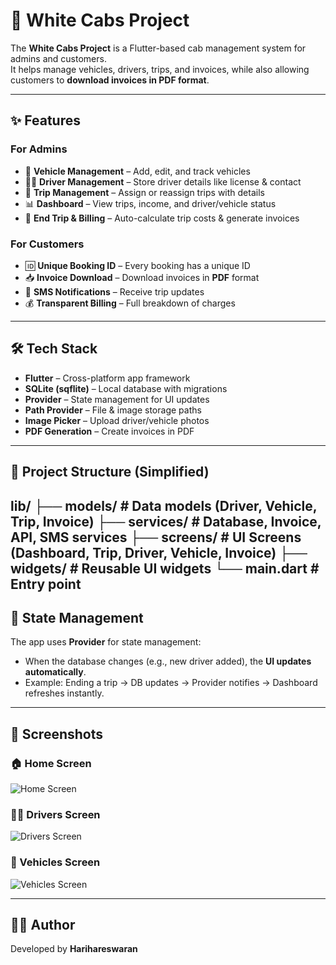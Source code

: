 # 🚖 White Cabs Project

The **White Cabs Project** is a Flutter-based cab management system for admins and customers.  
It helps manage vehicles, drivers, trips, and invoices, while also allowing customers to **download invoices in PDF format**.

---

## ✨ Features

### For Admins
- 🚗 **Vehicle Management** – Add, edit, and track vehicles  
- 👨‍✈️ **Driver Management** – Store driver details like license & contact  
- 📅 **Trip Management** – Assign or reassign trips with details  
- 📊 **Dashboard** – View trips, income, and driver/vehicle status  
- 🧾 **End Trip & Billing** – Auto-calculate trip costs & generate invoices  

### For Customers
- 🆔 **Unique Booking ID** – Every booking has a unique ID  
- 📥 **Invoice Download** – Download invoices in **PDF** format  
- 📲 **SMS Notifications** – Receive trip updates  
- 💰 **Transparent Billing** – Full breakdown of charges  

---

## 🛠 Tech Stack

- **Flutter** – Cross-platform app framework  
- **SQLite (sqflite)** – Local database with migrations  
- **Provider** – State management for UI updates  
- **Path Provider** – File & image storage paths  
- **Image Picker** – Upload driver/vehicle photos  
- **PDF Generation** – Create invoices in PDF  

---

## 📂 Project Structure (Simplified)

lib/
├── models/ # Data models (Driver, Vehicle, Trip, Invoice)
├── services/ # Database, Invoice, API, SMS services
├── screens/ # UI Screens (Dashboard, Trip, Driver, Vehicle, Invoice)
├── widgets/ # Reusable UI widgets
└── main.dart # Entry point
---

## 🔄 State Management

The app uses **Provider** for state management:  
- When the database changes (e.g., new driver added), the **UI updates automatically**.  
- Example: Ending a trip → DB updates → Provider notifies → Dashboard refreshes instantly.  

---

## 📸 Screenshots

### 🏠 Home Screen
![Home Screen](assets/screenshots/Home%20Screen.jpg)

### 👨‍✈️ Drivers Screen
![Drivers Screen](assets/screenshots/Drivers%20Screen.jpg)

### 🚗 Vehicles Screen
![Vehicles Screen](assets/screenshots/Vechiles%20Screen.jpg)

---

## 👨‍💻 Author
Developed by **Harihareswaran**  
